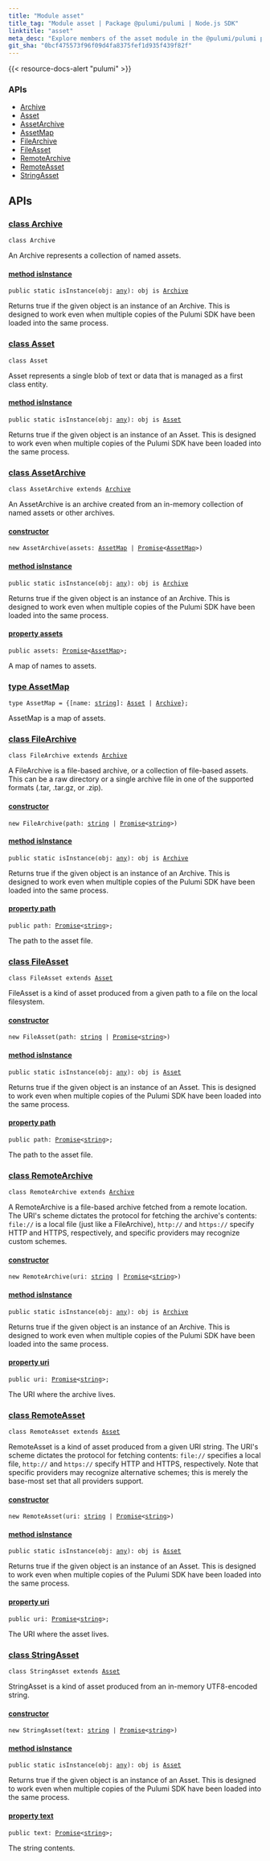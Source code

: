 ```yaml
---
title: "Module asset"
title_tag: "Module asset | Package @pulumi/pulumi | Node.js SDK"
linktitle: "asset"
meta_desc: "Explore members of the asset module in the @pulumi/pulumi package."
git_sha: "0bcf475573f96f09d4fa8375fef1d935f439f82f"
---
```


<!-- WARNING: this page was generated by a tool. Do not edit it by hand. -->
<!-- To change it, please see https://github.com/pulumi/docs/tree/master/tools/tscdocgen. -->

{{< resource-docs-alert "pulumi" >}}






<h3>APIs</h3>
<ul class="api">
    <li><a href="#Archive"><span class="symbol api"></span>Archive</a></li>
    <li><a href="#Asset"><span class="symbol api"></span>Asset</a></li>
    <li><a href="#AssetArchive"><span class="symbol api"></span>AssetArchive</a></li>
    <li><a href="#AssetMap"><span class="symbol api"></span>AssetMap</a></li>
    <li><a href="#FileArchive"><span class="symbol api"></span>FileArchive</a></li>
    <li><a href="#FileAsset"><span class="symbol api"></span>FileAsset</a></li>
    <li><a href="#RemoteArchive"><span class="symbol api"></span>RemoteArchive</a></li>
    <li><a href="#RemoteAsset"><span class="symbol api"></span>RemoteAsset</a></li>
    <li><a href="#StringAsset"><span class="symbol api"></span>StringAsset</a></li>
</ul>




<h2 id="apis">APIs</h2>
<h3 class="pdoc-module-header" id="Archive" data-link-title="Archive">
    <a href="https://github.com/pulumi/pulumi/blob/0bcf475573f96f09d4fa8375fef1d935f439f82f/sdk/nodejs/asset/archive.ts#L21">
        class <strong>Archive</strong>
    </a>
</h3>

<pre class="highlight"><code><span class='kr'>class</span> <span class='nx'>Archive</span></code></pre>

An Archive represents a collection of named assets.

<h4 class="pdoc-member-header" id="Archive-isInstance">
<a class="pdoc-child-name" href="https://github.com/pulumi/pulumi/blob/0bcf475573f96f09d4fa8375fef1d935f439f82f/sdk/nodejs/asset/archive.ts#L33">method <b>isInstance</b></a>
</h4>


<pre class="highlight"><code><span class='kd'>public static </span>isInstance(obj: <span class='kd'><a href='https://www.typescriptlang.org/docs/handbook/basic-types.html#any'>any</a></span>): obj is <a href='/docs/reference/pkg/nodejs/pulumi/pulumi/asset/#Archive'>Archive</a></code></pre>


Returns true if the given object is an instance of an Archive.  This is designed to work even when
multiple copies of the Pulumi SDK have been loaded into the same process.

<h3 class="pdoc-module-header" id="Asset" data-link-title="Asset">
    <a href="https://github.com/pulumi/pulumi/blob/0bcf475573f96f09d4fa8375fef1d935f439f82f/sdk/nodejs/asset/asset.ts#L20">
        class <strong>Asset</strong>
    </a>
</h3>

<pre class="highlight"><code><span class='kr'>class</span> <span class='nx'>Asset</span></code></pre>

Asset represents a single blob of text or data that is managed as a first class entity.

<h4 class="pdoc-member-header" id="Asset-isInstance">
<a class="pdoc-child-name" href="https://github.com/pulumi/pulumi/blob/0bcf475573f96f09d4fa8375fef1d935f439f82f/sdk/nodejs/asset/asset.ts#L32">method <b>isInstance</b></a>
</h4>


<pre class="highlight"><code><span class='kd'>public static </span>isInstance(obj: <span class='kd'><a href='https://www.typescriptlang.org/docs/handbook/basic-types.html#any'>any</a></span>): obj is <a href='/docs/reference/pkg/nodejs/pulumi/pulumi/asset/#Asset'>Asset</a></code></pre>


Returns true if the given object is an instance of an Asset.  This is designed to work even when
multiple copies of the Pulumi SDK have been loaded into the same process.

<h3 class="pdoc-module-header" id="AssetArchive" data-link-title="AssetArchive">
    <a href="https://github.com/pulumi/pulumi/blob/0bcf475573f96f09d4fa8375fef1d935f439f82f/sdk/nodejs/asset/archive.ts#L46">
        class <strong>AssetArchive</strong>
    </a>
</h3>

<pre class="highlight"><code><span class='kr'>class</span> <span class='nx'>AssetArchive</span> <span class='kr'>extends</span> <a href='#Archive'>Archive</a></code></pre>

An AssetArchive is an archive created from an in-memory collection of named assets or other archives.

<h4 class="pdoc-member-header" id="AssetArchive-constructor">
<a class="pdoc-child-name" href="https://github.com/pulumi/pulumi/blob/0bcf475573f96f09d4fa8375fef1d935f439f82f/sdk/nodejs/asset/archive.ts#L50"> <b>constructor</b></a>
</h4>


<pre class="highlight"><code><span class='kd'></span><span class='kd'>new</span> AssetArchive(assets: <a href='#AssetMap'>AssetMap</a> | <a href='https://developer.mozilla.org/en-US/docs/Web/JavaScript/Reference/Global_Objects/Promise'>Promise</a>&lt;<a href='#AssetMap'>AssetMap</a>&gt;)</code></pre>

<h4 class="pdoc-member-header" id="AssetArchive-isInstance">
<a class="pdoc-child-name" href="https://github.com/pulumi/pulumi/blob/0bcf475573f96f09d4fa8375fef1d935f439f82f/sdk/nodejs/asset/archive.ts#L33">method <b>isInstance</b></a>
</h4>


<pre class="highlight"><code><span class='kd'>public static </span>isInstance(obj: <span class='kd'><a href='https://www.typescriptlang.org/docs/handbook/basic-types.html#any'>any</a></span>): obj is <a href='/docs/reference/pkg/nodejs/pulumi/pulumi/asset/#Archive'>Archive</a></code></pre>


Returns true if the given object is an instance of an Archive.  This is designed to work even when
multiple copies of the Pulumi SDK have been loaded into the same process.

<h4 class="pdoc-member-header" id="AssetArchive-assets">
<a class="pdoc-child-name" href="https://github.com/pulumi/pulumi/blob/0bcf475573f96f09d4fa8375fef1d935f439f82f/sdk/nodejs/asset/archive.ts#L50">property <b>assets</b></a>
</h4>

<pre class="highlight"><code><span class='kd'>public </span>assets: <a href='https://developer.mozilla.org/en-US/docs/Web/JavaScript/Reference/Global_Objects/Promise'>Promise</a>&lt;<a href='#AssetMap'>AssetMap</a>&gt;;</code></pre>

A map of names to assets.

<h3 class="pdoc-module-header" id="AssetMap" data-link-title="AssetMap">
    <a href="https://github.com/pulumi/pulumi/blob/0bcf475573f96f09d4fa8375fef1d935f439f82f/sdk/nodejs/asset/archive.ts#L41">
        type <strong>AssetMap</strong>
    </a>
</h3>

<pre class="highlight"><code><span class='kd'>type</span> AssetMap = {[name: <span class='kd'><a href='https://developer.mozilla.org/en-US/docs/Web/JavaScript/Reference/Global_Objects/String'>string</a></span>]: <a href='#Asset'>Asset</a> | <a href='#Archive'>Archive</a>};</code></pre>

AssetMap is a map of assets.

<h3 class="pdoc-module-header" id="FileArchive" data-link-title="FileArchive">
    <a href="https://github.com/pulumi/pulumi/blob/0bcf475573f96f09d4fa8375fef1d935f439f82f/sdk/nodejs/asset/archive.ts#L62">
        class <strong>FileArchive</strong>
    </a>
</h3>

<pre class="highlight"><code><span class='kr'>class</span> <span class='nx'>FileArchive</span> <span class='kr'>extends</span> <a href='#Archive'>Archive</a></code></pre>

A FileArchive is a file-based archive, or a collection of file-based assets.  This can be a raw directory or a
single archive file in one of the supported formats (.tar, .tar.gz, or .zip).

<h4 class="pdoc-member-header" id="FileArchive-constructor">
<a class="pdoc-child-name" href="https://github.com/pulumi/pulumi/blob/0bcf475573f96f09d4fa8375fef1d935f439f82f/sdk/nodejs/asset/archive.ts#L66"> <b>constructor</b></a>
</h4>


<pre class="highlight"><code><span class='kd'></span><span class='kd'>new</span> FileArchive(path: <span class='kd'><a href='https://developer.mozilla.org/en-US/docs/Web/JavaScript/Reference/Global_Objects/String'>string</a></span> | <a href='https://developer.mozilla.org/en-US/docs/Web/JavaScript/Reference/Global_Objects/Promise'>Promise</a>&lt;<span class='kd'><a href='https://developer.mozilla.org/en-US/docs/Web/JavaScript/Reference/Global_Objects/String'>string</a></span>&gt;)</code></pre>

<h4 class="pdoc-member-header" id="FileArchive-isInstance">
<a class="pdoc-child-name" href="https://github.com/pulumi/pulumi/blob/0bcf475573f96f09d4fa8375fef1d935f439f82f/sdk/nodejs/asset/archive.ts#L33">method <b>isInstance</b></a>
</h4>


<pre class="highlight"><code><span class='kd'>public static </span>isInstance(obj: <span class='kd'><a href='https://www.typescriptlang.org/docs/handbook/basic-types.html#any'>any</a></span>): obj is <a href='/docs/reference/pkg/nodejs/pulumi/pulumi/asset/#Archive'>Archive</a></code></pre>


Returns true if the given object is an instance of an Archive.  This is designed to work even when
multiple copies of the Pulumi SDK have been loaded into the same process.

<h4 class="pdoc-member-header" id="FileArchive-path">
<a class="pdoc-child-name" href="https://github.com/pulumi/pulumi/blob/0bcf475573f96f09d4fa8375fef1d935f439f82f/sdk/nodejs/asset/archive.ts#L66">property <b>path</b></a>
</h4>

<pre class="highlight"><code><span class='kd'>public </span>path: <a href='https://developer.mozilla.org/en-US/docs/Web/JavaScript/Reference/Global_Objects/Promise'>Promise</a>&lt;<span class='kd'><a href='https://developer.mozilla.org/en-US/docs/Web/JavaScript/Reference/Global_Objects/String'>string</a></span>&gt;;</code></pre>

The path to the asset file.

<h3 class="pdoc-module-header" id="FileAsset" data-link-title="FileAsset">
    <a href="https://github.com/pulumi/pulumi/blob/0bcf475573f96f09d4fa8375fef1d935f439f82f/sdk/nodejs/asset/asset.ts#L51">
        class <strong>FileAsset</strong>
    </a>
</h3>

<pre class="highlight"><code><span class='kr'>class</span> <span class='nx'>FileAsset</span> <span class='kr'>extends</span> <a href='#Asset'>Asset</a></code></pre>

FileAsset is a kind of asset produced from a given path to a file on the local filesystem.

<h4 class="pdoc-member-header" id="FileAsset-constructor">
<a class="pdoc-child-name" href="https://github.com/pulumi/pulumi/blob/0bcf475573f96f09d4fa8375fef1d935f439f82f/sdk/nodejs/asset/asset.ts#L55"> <b>constructor</b></a>
</h4>


<pre class="highlight"><code><span class='kd'></span><span class='kd'>new</span> FileAsset(path: <span class='kd'><a href='https://developer.mozilla.org/en-US/docs/Web/JavaScript/Reference/Global_Objects/String'>string</a></span> | <a href='https://developer.mozilla.org/en-US/docs/Web/JavaScript/Reference/Global_Objects/Promise'>Promise</a>&lt;<span class='kd'><a href='https://developer.mozilla.org/en-US/docs/Web/JavaScript/Reference/Global_Objects/String'>string</a></span>&gt;)</code></pre>

<h4 class="pdoc-member-header" id="FileAsset-isInstance">
<a class="pdoc-child-name" href="https://github.com/pulumi/pulumi/blob/0bcf475573f96f09d4fa8375fef1d935f439f82f/sdk/nodejs/asset/asset.ts#L32">method <b>isInstance</b></a>
</h4>


<pre class="highlight"><code><span class='kd'>public static </span>isInstance(obj: <span class='kd'><a href='https://www.typescriptlang.org/docs/handbook/basic-types.html#any'>any</a></span>): obj is <a href='/docs/reference/pkg/nodejs/pulumi/pulumi/asset/#Asset'>Asset</a></code></pre>


Returns true if the given object is an instance of an Asset.  This is designed to work even when
multiple copies of the Pulumi SDK have been loaded into the same process.

<h4 class="pdoc-member-header" id="FileAsset-path">
<a class="pdoc-child-name" href="https://github.com/pulumi/pulumi/blob/0bcf475573f96f09d4fa8375fef1d935f439f82f/sdk/nodejs/asset/asset.ts#L55">property <b>path</b></a>
</h4>

<pre class="highlight"><code><span class='kd'>public </span>path: <a href='https://developer.mozilla.org/en-US/docs/Web/JavaScript/Reference/Global_Objects/Promise'>Promise</a>&lt;<span class='kd'><a href='https://developer.mozilla.org/en-US/docs/Web/JavaScript/Reference/Global_Objects/String'>string</a></span>&gt;;</code></pre>

The path to the asset file.

<h3 class="pdoc-module-header" id="RemoteArchive" data-link-title="RemoteArchive">
    <a href="https://github.com/pulumi/pulumi/blob/0bcf475573f96f09d4fa8375fef1d935f439f82f/sdk/nodejs/asset/archive.ts#L79">
        class <strong>RemoteArchive</strong>
    </a>
</h3>

<pre class="highlight"><code><span class='kr'>class</span> <span class='nx'>RemoteArchive</span> <span class='kr'>extends</span> <a href='#Archive'>Archive</a></code></pre>

A RemoteArchive is a file-based archive fetched from a remote location.  The URI's scheme dictates the
protocol for fetching the archive's contents: `file://` is a local file (just like a FileArchive), `http://` and
`https://` specify HTTP and HTTPS, respectively, and specific providers may recognize custom schemes.

<h4 class="pdoc-member-header" id="RemoteArchive-constructor">
<a class="pdoc-child-name" href="https://github.com/pulumi/pulumi/blob/0bcf475573f96f09d4fa8375fef1d935f439f82f/sdk/nodejs/asset/archive.ts#L83"> <b>constructor</b></a>
</h4>


<pre class="highlight"><code><span class='kd'></span><span class='kd'>new</span> RemoteArchive(uri: <span class='kd'><a href='https://developer.mozilla.org/en-US/docs/Web/JavaScript/Reference/Global_Objects/String'>string</a></span> | <a href='https://developer.mozilla.org/en-US/docs/Web/JavaScript/Reference/Global_Objects/Promise'>Promise</a>&lt;<span class='kd'><a href='https://developer.mozilla.org/en-US/docs/Web/JavaScript/Reference/Global_Objects/String'>string</a></span>&gt;)</code></pre>

<h4 class="pdoc-member-header" id="RemoteArchive-isInstance">
<a class="pdoc-child-name" href="https://github.com/pulumi/pulumi/blob/0bcf475573f96f09d4fa8375fef1d935f439f82f/sdk/nodejs/asset/archive.ts#L33">method <b>isInstance</b></a>
</h4>


<pre class="highlight"><code><span class='kd'>public static </span>isInstance(obj: <span class='kd'><a href='https://www.typescriptlang.org/docs/handbook/basic-types.html#any'>any</a></span>): obj is <a href='/docs/reference/pkg/nodejs/pulumi/pulumi/asset/#Archive'>Archive</a></code></pre>


Returns true if the given object is an instance of an Archive.  This is designed to work even when
multiple copies of the Pulumi SDK have been loaded into the same process.

<h4 class="pdoc-member-header" id="RemoteArchive-uri">
<a class="pdoc-child-name" href="https://github.com/pulumi/pulumi/blob/0bcf475573f96f09d4fa8375fef1d935f439f82f/sdk/nodejs/asset/archive.ts#L83">property <b>uri</b></a>
</h4>

<pre class="highlight"><code><span class='kd'>public </span>uri: <a href='https://developer.mozilla.org/en-US/docs/Web/JavaScript/Reference/Global_Objects/Promise'>Promise</a>&lt;<span class='kd'><a href='https://developer.mozilla.org/en-US/docs/Web/JavaScript/Reference/Global_Objects/String'>string</a></span>&gt;;</code></pre>

The URI where the archive lives.

<h3 class="pdoc-module-header" id="RemoteAsset" data-link-title="RemoteAsset">
    <a href="https://github.com/pulumi/pulumi/blob/0bcf475573f96f09d4fa8375fef1d935f439f82f/sdk/nodejs/asset/asset.ts#L83">
        class <strong>RemoteAsset</strong>
    </a>
</h3>

<pre class="highlight"><code><span class='kr'>class</span> <span class='nx'>RemoteAsset</span> <span class='kr'>extends</span> <a href='#Asset'>Asset</a></code></pre>

RemoteAsset is a kind of asset produced from a given URI string.  The URI's scheme dictates the protocol for fetching
contents: `file://` specifies a local file, `http://` and `https://` specify HTTP and HTTPS, respectively.  Note that
specific providers may recognize alternative schemes; this is merely the base-most set that all providers support.

<h4 class="pdoc-member-header" id="RemoteAsset-constructor">
<a class="pdoc-child-name" href="https://github.com/pulumi/pulumi/blob/0bcf475573f96f09d4fa8375fef1d935f439f82f/sdk/nodejs/asset/asset.ts#L87"> <b>constructor</b></a>
</h4>


<pre class="highlight"><code><span class='kd'></span><span class='kd'>new</span> RemoteAsset(uri: <span class='kd'><a href='https://developer.mozilla.org/en-US/docs/Web/JavaScript/Reference/Global_Objects/String'>string</a></span> | <a href='https://developer.mozilla.org/en-US/docs/Web/JavaScript/Reference/Global_Objects/Promise'>Promise</a>&lt;<span class='kd'><a href='https://developer.mozilla.org/en-US/docs/Web/JavaScript/Reference/Global_Objects/String'>string</a></span>&gt;)</code></pre>

<h4 class="pdoc-member-header" id="RemoteAsset-isInstance">
<a class="pdoc-child-name" href="https://github.com/pulumi/pulumi/blob/0bcf475573f96f09d4fa8375fef1d935f439f82f/sdk/nodejs/asset/asset.ts#L32">method <b>isInstance</b></a>
</h4>


<pre class="highlight"><code><span class='kd'>public static </span>isInstance(obj: <span class='kd'><a href='https://www.typescriptlang.org/docs/handbook/basic-types.html#any'>any</a></span>): obj is <a href='/docs/reference/pkg/nodejs/pulumi/pulumi/asset/#Asset'>Asset</a></code></pre>


Returns true if the given object is an instance of an Asset.  This is designed to work even when
multiple copies of the Pulumi SDK have been loaded into the same process.

<h4 class="pdoc-member-header" id="RemoteAsset-uri">
<a class="pdoc-child-name" href="https://github.com/pulumi/pulumi/blob/0bcf475573f96f09d4fa8375fef1d935f439f82f/sdk/nodejs/asset/asset.ts#L87">property <b>uri</b></a>
</h4>

<pre class="highlight"><code><span class='kd'>public </span>uri: <a href='https://developer.mozilla.org/en-US/docs/Web/JavaScript/Reference/Global_Objects/Promise'>Promise</a>&lt;<span class='kd'><a href='https://developer.mozilla.org/en-US/docs/Web/JavaScript/Reference/Global_Objects/String'>string</a></span>&gt;;</code></pre>

The URI where the asset lives.

<h3 class="pdoc-module-header" id="StringAsset" data-link-title="StringAsset">
    <a href="https://github.com/pulumi/pulumi/blob/0bcf475573f96f09d4fa8375fef1d935f439f82f/sdk/nodejs/asset/asset.ts#L66">
        class <strong>StringAsset</strong>
    </a>
</h3>

<pre class="highlight"><code><span class='kr'>class</span> <span class='nx'>StringAsset</span> <span class='kr'>extends</span> <a href='#Asset'>Asset</a></code></pre>

StringAsset is a kind of asset produced from an in-memory UTF8-encoded string.

<h4 class="pdoc-member-header" id="StringAsset-constructor">
<a class="pdoc-child-name" href="https://github.com/pulumi/pulumi/blob/0bcf475573f96f09d4fa8375fef1d935f439f82f/sdk/nodejs/asset/asset.ts#L70"> <b>constructor</b></a>
</h4>


<pre class="highlight"><code><span class='kd'></span><span class='kd'>new</span> StringAsset(text: <span class='kd'><a href='https://developer.mozilla.org/en-US/docs/Web/JavaScript/Reference/Global_Objects/String'>string</a></span> | <a href='https://developer.mozilla.org/en-US/docs/Web/JavaScript/Reference/Global_Objects/Promise'>Promise</a>&lt;<span class='kd'><a href='https://developer.mozilla.org/en-US/docs/Web/JavaScript/Reference/Global_Objects/String'>string</a></span>&gt;)</code></pre>

<h4 class="pdoc-member-header" id="StringAsset-isInstance">
<a class="pdoc-child-name" href="https://github.com/pulumi/pulumi/blob/0bcf475573f96f09d4fa8375fef1d935f439f82f/sdk/nodejs/asset/asset.ts#L32">method <b>isInstance</b></a>
</h4>


<pre class="highlight"><code><span class='kd'>public static </span>isInstance(obj: <span class='kd'><a href='https://www.typescriptlang.org/docs/handbook/basic-types.html#any'>any</a></span>): obj is <a href='/docs/reference/pkg/nodejs/pulumi/pulumi/asset/#Asset'>Asset</a></code></pre>


Returns true if the given object is an instance of an Asset.  This is designed to work even when
multiple copies of the Pulumi SDK have been loaded into the same process.

<h4 class="pdoc-member-header" id="StringAsset-text">
<a class="pdoc-child-name" href="https://github.com/pulumi/pulumi/blob/0bcf475573f96f09d4fa8375fef1d935f439f82f/sdk/nodejs/asset/asset.ts#L70">property <b>text</b></a>
</h4>

<pre class="highlight"><code><span class='kd'>public </span>text: <a href='https://developer.mozilla.org/en-US/docs/Web/JavaScript/Reference/Global_Objects/Promise'>Promise</a>&lt;<span class='kd'><a href='https://developer.mozilla.org/en-US/docs/Web/JavaScript/Reference/Global_Objects/String'>string</a></span>&gt;;</code></pre>

The string contents.

